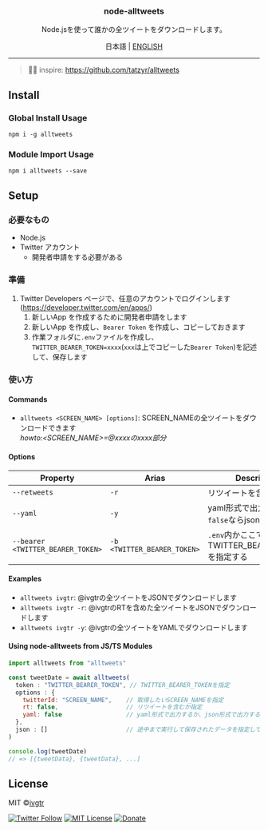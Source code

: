 <div align="center">
  <h3 align="center">node-alltweets</h3>
  <p align="center">Node.jsを使って誰かの全ツイートをダウンロードします。</p>
  <p>日本語 | <a href="https://github.com/ivgtr/node-alltweets/blob/master/docs/README_EN.md" >ENGLISH</a></p>
</div>

---

> 📌✨ inspire: https://github.com/tatzyr/alltweets

## Install
### Global Install Usage
```shell
npm i -g alltweets
```
### Module Import Usage
```shell
npm i alltweets --save
```

## Setup
### 必要なもの
- Node.js
- Twitter アカウント
   - 開発者申請をする必要がある

### 準備
1. Twitter Developers ページで、任意のアカウントでログインします (https://developer.twitter.com/en/apps/)
   1. 新しいApp を作成するために開発者申請をします
   1. 新しいApp を作成し、`Bearer Token` を作成し、コピーしておきます
   1. 作業フォルダに`.env`ファイルを作成し、`TWITTER_BEARER_TOKEN=xxxx`(`xxx`は上でコピーした`Bearer Token`)を記述して、保存します

### 使い方
#### Commands
- `alltweets <SCREEN_NAME> [options]`: SCREEN_NAMEの全ツイートをダウンロードできます  
_howto:<SCREEN_NAME>=@xxxxのxxxx部分_

#### Options
| Property                          | Arias                       | Description                                    | Type      | Required |  Default |
| --------------------------------- | --------------------------- | ---------------------------------------------- | --------- | -------- |  ------- |
| `--retweets`                      | `-r`                        | リツイートを含むか                             | `boolean` | no       |  `false` |
| `--yaml`                          | `-y`                        | yaml形式で出力するか、`false`ならjson形式      | `boolean` | no       |  `false` |
| `--bearer <TWITTER_BEARER_TOKEN>` | `-b <TWITTER_BEARER_TOKEN>` | `.env`内かここでTWITTER_BEARER_TOKENを指定する | `string`  | no       |  `''`    |

#### Examples
- `alltweets ivgtr`: @ivgtrの全ツイートをJSONでダウンロードします
- `alltweets ivgtr -r`: @ivgtrのRTを含めた全ツイートをJSONでダウンロードします
- `alltweets ivgtr -y`: @ivgtrの全ツイートをYAMLでダウンロードします

#### Using node-alltweets from JS/TS Modules
```js
import alltweets from "alltweets"

const tweetDate = await alltweets(
  token : "TWITTER_BEARER_TOKEN", // TWITTER_BEARER_TOKENを指定
  options : {
    twitterId: "SCREEN_NAME",    // 取得したいSCREEN_NAMEを指定
    rt: false,                   // リツイートを含むか指定
    yaml: false                  // yaml形式で出力するか、json形式で出力するか指定
  },
  json : []                      // 途中まで実行して保存されたデータを指定してもいいし、しなくてもいい
)

console.log(tweetDate)
// => [{tweetData}, {tweetData}, ...]
```


## License
MIT ©[ivgtr](https://github.com/ivgtr)


[![Twitter Follow](https://img.shields.io/twitter/follow/mawaru_hana?style=social)](https://twitter.com/mawaru_hana) [![MIT License](http://img.shields.io/badge/license-MIT-blue.svg?style=flat)](LICENSE) [![Donate](https://img.shields.io/badge/%EF%BC%84-support-green.svg?style=flat-square)](https://www.buymeacoffee.com/ivgtr)  